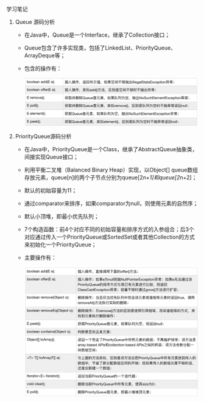 学习笔记

1. Queue 源码分析
    * 在Java中，Queue是一个Interface，继承了Collection接口；
    * Queue包含了许多实现类，包括了LinkedList、PriorityQueue、ArrayDeque等；
    * 包含的操作有：

        ![](image/queue1.png)

2. PriorityQueue源码分析
    * 在Java中，PriorityQueue是一个Class，继承了AbstractQueue抽象类，间接实现Queue接口；
    * 利用平衡二叉堆（Balanced Binary Heap）实现，以Object[] queue数组存放元素，queue[n]的两个子节点分别为queue[2*n+1]和queue[2*n+2]；
    * 默认的初始容量为11；
    * 通过comparator来排序，如果comparator为null，则使用元素的自然序；
    * 默认小顶堆，即最小优先队列；
    * 7个构造函数：前4个对应不同的初始容量和排序方式的入参组合；后3个对应通过传入一个PriorityQueue或SortedSet或者其他Collection的方式来初始化一个PriorityQueue；
    * 主要操作有：

        ![](image/priorityQueue1.png)


 